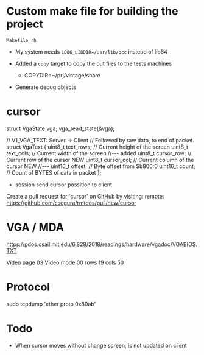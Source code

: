 # Custom make file for building the project

`Makefile_rh`

- My system needs `LD86_LIBDIR=/usr/lib/bcc` instead of lib64
- Added a `copy` target to copy the out files to the tests machines
   - COPYDIR=~/prj/vintage/share

- Generate debug objects


# cursor

struct VgaState vga;
vga_read_state(&vga);

// V1_VGA_TEXT: Server -> Client
// Followed by raw data, to end of packet.
struct VgaText {
  uint8_t text_rows; // Current height of the screen
  uint8_t text_cols; // Current width of the screen
  //--- added 
  uint8_t cursor_row; // Current row of the cursor NEW
  uint8_t cursor_col; // Current column of the cursor NEW
  //---
  uint16_t offset;   // Byte offset from $b800:0
  uint16_t count;    // Count of BYTES of data in packet
};

- session send cursor possition to client

Create a pull request for 'cursor' on GitHub by visiting:
remote:      https://github.com/csegura/rmtdos/pull/new/cursor

# VGA / MDA
https://pdos.csail.mit.edu/6.828/2018/readings/hardware/vgadoc/VGABIOS.TXT

Video page 03
Video mode 00
rows 19
cols 50

# Protocol

sudo tcpdump 'ether proto 0x80ab'

# Todo

- When cursor moves without change screen, is not updated on client



